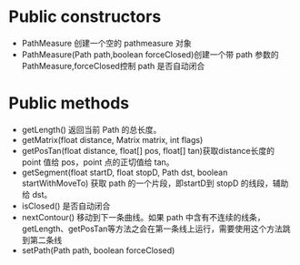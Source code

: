 # Public constructors

* PathMeasure 创建一个空的 pathmeasure 对象
* PathMeasure(Path path,boolean forceClosed)创建一个带 path 参数的 PathMeasure,forceClosed控制 path 是否自动闭合

# Public methods
* getLength() 返回当前 Path 的总长度。
* getMatrix(float distance, Matrix matrix, int flags)
* getPosTan(float distance, float[] pos, float[] tan)获取distance长度的 point 值给 pos，point 点的正切值给 tan。
* getSegment(float startD, float stopD, Path dst, boolean startWithMoveTo) 获取 path 的一个片段，即startD到 stopD 的线段，辅助给 dst。
* isClosed() 是否自动闭合
* nextContour() 移动到下一条曲线。如果 path 中含有不连续的线条，getLength、getPosTan等方法之会在第一条线上运行，需要使用这个方法跳到第二条线
* setPath(Path path, boolean forceClosed)

